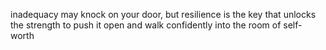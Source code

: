 inadequacy may knock on your door, but resilience is the key that unlocks the strength to push it open and walk confidently into the room of self-worth
